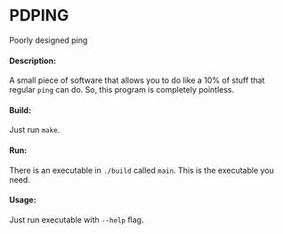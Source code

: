 # PDPING
Poorly designed ping
#### Description:
A small piece of software that allows you to do like a 10% of stuff that regular `ping` can do. So, this program is completely pointless.
#### Build:
Just run `make`.
#### Run:
There is an executable in `./build` called `main`. This is the executable you need.
#### Usage:
Just run executable with `--help` flag.
